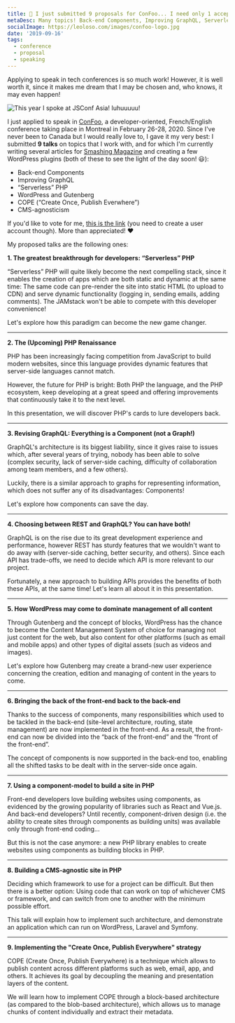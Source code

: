 ```yaml
---
title: 🎤 I just submitted 9 proposals for ConFoo... I need only 1 accepted! Want to vote for me?
metaDesc: Many topics! Back-end Components, Improving GraphQL, Serverless PHP, Gutenberg, COPE, CMS-agnosticism.
socialImage: https://leoloso.com/images/confoo-logo.jpg
date: '2019-09-16'
tags:
  - conference
  - proposal
  - speaking
---
```


Applying to speak in tech conferences is so much work! However, it is well worth it, since it makes me dream that I may be chosen and, who knows, it may even happen!

![This year I spoke at JSConf Asia! Iuhuuuuu!](/assets/leo-jsconfasia.jpg "This year I spoke at JSConf Asia! Iuhuuuuu!")

I just applied to speak in [ConFoo](https://confoo.ca/), a developer-oriented, French/English conference taking place in Montreal in February 26-28, 2020. Since I've never been to Canada but I would really love to, I gave it my very best: I submitted **9 talks** on topics that I work with, and for which I'm currently writing several articles for [Smashing Magazine](https://www.smashingmagazine.com) and creating a few WordPress plugins (both of these to see the light of the day soon! 😃):

- Back-end Components
- Improving GraphQL
- “Serverless” PHP
- WordPress and Gutenberg
- COPE (“Create Once, Publish Everwhere”)
- CMS-agnosticism

If you'd like to vote for me, [this is the link](https://confoo.ca/en/yul2020/call-for-papers/speaker/leonardo-losoviz) (you need to create a user account though). More than appreciated! ❤️

My proposed talks are the following ones:

**1. The greatest breakthrough for developers: “Serverless” PHP**

“Serverless” PHP will quite likely become the next compelling stack, since it enables the creation of apps which are both static and dynamic at the same time: The same code can pre-render the site into static HTML (to upload to CDN) and serve dynamic functionality (logging in, sending emails, adding comments). The JAMstack won't be able to compete with this developer convenience! 

Let's explore how this paradigm can become the new game changer.

---

**2. The (Upcoming) PHP Renaissance**

PHP has been increasingly facing competition from JavaScript to build modern websites, since this language provides dynamic features that server-side languages cannot match. 

However, the future for PHP is bright: Both PHP the language, and the PHP ecosystem, keep developing at a great speed and offering improvements that continuously take it to the next level. 

In this presentation, we will discover PHP's cards to lure developers back.

---

**3. Revising GraphQL: Everything is a Component (not a Graph!)**

GraphQL's architecture is its biggest liability, since it gives raise to issues which, after several years of trying, nobody has been able to solve (complex security, lack of server-side caching, difficulty of collaboration among team members, and a few others). 

Luckily, there is a similar approach to graphs for representing information, which does not suffer any of its disadvantages: Components! 

Let's explore how components can save the day.

---

**4. Choosing between REST and GraphQL? You can have both!**

GraphQL is on the rise due to its great development experience and performance, however REST has sturdy features that we wouldn't want to do away with (server-side caching, better security, and others). Since each API has trade-offs, we need to decide which API is more relevant to our project. 

Fortunately, a new approach to building APIs provides the benefits of both these APIs, at the same time! Let's learn all about it in this presentation.

---

**5. How WordPress may come to dominate management of all content**

Through Gutenberg and the concept of blocks, WordPress has the chance to become the Content Management System of choice for managing not just content for the web, but also content for other platforms (such as email and mobile apps) and other types of digital assets (such as videos and images). 

Let's explore how Gutenberg may create a brand-new user experience concerning the creation, edition and managing of content in the years to come.

---

**6. Bringing the back of the front-end back to the back-end**

Thanks to the success of components, many responsibilities which used to be tackled in the back-end (site-level architecture, routing, state management) are now implemented in the front-end. As a result, the front-end can now be divided into the “back of the front-end” and the “front of the front-end”. 

The concept of components is now supported in the back-end too, enabling all the shifted tasks to be dealt with in the server-side once again.

---

**7. Using a component-model to build a site in PHP**

Front-end developers love building websites using components, as evidenced by the growing popularity of libraries such as React and Vue.js. And back-end developers? Until recently, component-driven design (i.e. the ability to create sites through components as building units) was available only through front-end coding... 

But this is not the case anymore: a new PHP library enables to create websites using components as building blocks in PHP.

---

**8. Building a CMS-agnostic site in PHP**

Deciding which framework to use for a project can be difficult. But then there is a better option: Using code that can work on top of whichever CMS or framework, and can switch from one to another with the minimum possible effort. 

This talk will explain how to implement such architecture, and demonstrate an application which can run on WordPress, Laravel and Symfony.

---

**9. Implementing the "Create Once, Publish Everywhere" strategy**

COPE (Create Once, Publish Everywhere) is a technique which allows to publish content across different platforms such as web, email, app, and others. It achieves its goal by decoupling the meaning and presentation layers of the content. 

We will learn how to implement COPE through a block-based architecture (as compared to the blob-based architecture), which allows us to manage chunks of content individually and extract their metadata.
